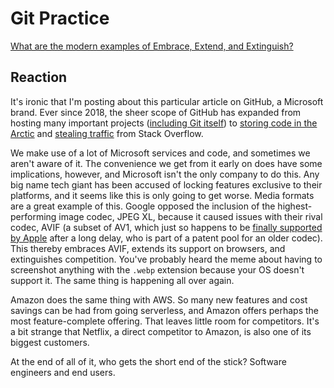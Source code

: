 # Git Practice
[What are the modern examples of Embrace, Extend, and Extinguish?](https://dev.to/meatboy/what-are-modern-examples-of-embrace-extend-and-extinguish-21j3)

## Reaction

It's ironic that I'm posting about this particular article on GitHub, a Microsoft brand. Ever since 2018, the sheer scope of GitHub has expanded from hosting many important projects ([including Git itself](https://github.com/git/git)) to [storing code in the Arctic](https://archiveprogram.github.com/arctic-vault/) and [stealing traffic](https://blog.techmaxima.in/the-impact-of-chatgpt-and-github-copilot-on-stack-overflow-traffic/) from Stack Overflow.

We make use of a lot of Microsoft services and code, and sometimes we aren't aware of it. The convenience we get from it early on does have some implications, however, and Microsoft isn't the only company to do this. Any big name tech giant has been accused of locking features exclusive to their platforms, and it seems like this is only going to get worse. Media formats are a great example of this. Google opposed the inclusion of the highest-performing image codec, JPEG XL, because it caused issues with their rival codec, AVIF (a subset of AV1, which just so happens to be [finally supported by Apple](https://www.flatpanelshd.com/news.php?subaction=showfull&id=1694598394) after a long delay, who is part of a patent pool for an older codec). This thereby embraces AVIF, extends its support on browsers, and extinguishes competition. You've probably heard the meme about having to screenshot anything with the `.webp` extension because your OS doesn't support it. The same thing is happening all over again.

Amazon does the same thing with AWS. So many new features and cost savings can be had from going serverless, and Amazon offers perhaps the most feature-complete offering. That leaves little room for competitors. It's a bit strange that Netflix, a direct competitor to Amazon, is also one of its biggest customers.

At the end of all of it, who gets the short end of the stick? Software engineers and end users.